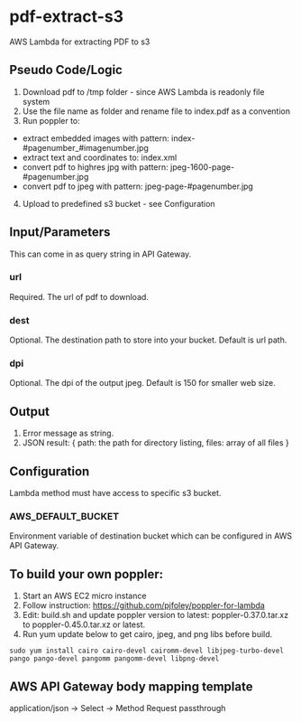 # pdf-extract-s3
AWS Lambda for extracting PDF to s3

## Pseudo Code/Logic
1) Download pdf to /tmp folder - since AWS Lambda is readonly file system
2) Use the file name as folder and rename file to index.pdf as a convention
3) Run poppler to:
  * extract embedded images with pattern: index-#pagenumber_#imagenumber.jpg
  * extract text and coordinates to: index.xml
  * convert pdf to highres jpg with pattern: jpeg-1600-page-#pagenumber.jpg
  * convert pdf to jpeg with pattern: jpeg-page-#pagenumber.jpg
4) Upload to predefined s3 bucket - see Configuration

## Input/Parameters
This can come in as query string in API Gateway.

### url
Required.  The url of pdf to download.

### dest
Optional.  The destination path to store into your bucket.
Default is url path.

### dpi
Optional.  The dpi of the output jpeg.
Default is 150 for smaller web size.

## Output
1) Error message as string.
2) JSON result: {
  path: the path for directory listing,
  files: array of all files
}

## Configuration
Lambda method must have access to specific s3 bucket.

### AWS_DEFAULT_BUCKET
Environment variable of destination bucket which can be configured in AWS API Gateway.

## To build your own poppler:
1) Start an AWS EC2 micro instance
2) Follow instruction: https://github.com/pjfoley/poppler-for-lambda
3) Edit: build.sh and update poppler version to latest: poppler-0.37.0.tar.xz to poppler-0.45.0.tar.xz or latest.
4) Run yum update below to get cairo, jpeg, and png libs before build.
```
sudo yum install cairo cairo-devel cairomm-devel libjpeg-turbo-devel pango pango-devel pangomm pangomm-devel libpng-devel
```

## AWS API Gateway body mapping template
application/json -> Select -> Method Request passthrough
